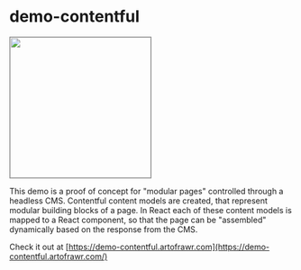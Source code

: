 # demo-contentful

[<img src="https://demo-contentful.artofrawr.com/contentful.jpg" width="250" style="border: 1px solid grey" />](https://github.com/artofrawr/demo-contentful)

This demo is a proof of concept for "modular pages" controlled through a headless CMS. Contentful content models are created, that represent modular building blocks of a page. In React each of these content models is mapped to a React component, so that the page can be "assembled" dynamically based on the response from the CMS. 

Check it out at [https://demo-contentful.artofrawr.com](https://demo-contentful.artofrawr.com/)  
